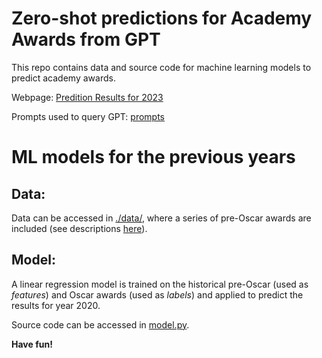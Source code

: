 # Zero-shot predictions for Academy Awards from GPT

This repo contains data and source code for machine learning models to predict academy awards.

Webpage: [Predition Results for 2023](https://mengtingwan.github.io/oscars/oscar2023.html)

Prompts used to query GPT: [prompts](./gpt-prompts-oscars-2023.txt)

# ML models for the previous years

## Data:
Data can be accessed in [./data/](./data), where a series of pre-Oscar awards are included (see descriptions [here](./data/award_code.csv)).

## Model:
A linear regression model is trained on the historical pre-Oscar (used as *features*) and Oscar awards (used as *labels*) and applied to predict the results for year 2020. 

Source code can be accessed in [model.py](./src/model.py).

**Have fun!**
